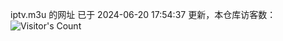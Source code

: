 iptv.m3u 的网址 已于 2024-06-20 17:54:37 更新，本仓库访客数：![Visitor's Count](https://profile-counter.glitch.me/pxiptv_TV/count.svg)

